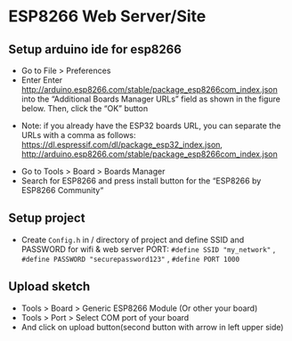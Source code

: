 # ESP8266 Web Server/Site
## Setup arduino ide for esp8266
- Go to File > Preferences
- Enter Enter http://arduino.esp8266.com/stable/package_esp8266com_index.json into the “Additional Boards Manager URLs” field as shown in the figure below. Then, click the “OK” button

* Note: if you already have the ESP32 boards URL, you can separate the URLs with a comma as follows: https://dl.espressif.com/dl/package_esp32_index.json, http://arduino.esp8266.com/stable/package_esp8266com_index.json

-  Go to Tools > Board > Boards Manager
- Search for ESP8266 and press install button for the “ESP8266 by ESP8266 Community“

## Setup project
- Create `Config.h` in / directory of project and define SSID and PASSWORD for wifi & web server PORT: `#define SSID "my_network"` , `#define PASSWORD "securepassword123"` , `#define PORT 1000`

## Upload sketch
- Tools > Board > Generic ESP8266 Module (Or other your board)
- Tools > Port > Select COM port of your board
- And click on upload button(second button with arrow in left upper side)